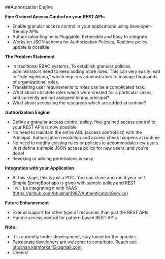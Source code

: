 ##Authorization Engine

**Fine Grained Access Control on your REST APIs**
- Enable granular access control in your applications using developer-friendly APIs
- AuthorizationEngine is Pluggable, Extensible and Easy to integrate
- Works on JSON schema for Authorization Policies, Realtime policy update is possible

**The Problem Statement**
- In traditional RBAC systems, To establish granular policies, administrators need to keep adding more roles. This can very easily lead to “role explosion,” which requires administrators to manage thousands of organizational roles.
- Translating user requirements to roles can be a complicated task.
- What about obsolete roles which were created for a particular cases, and currently are not assigned to any principal?
- What about accessing the resources which are added at runtime?

**Authorization Engine**
- Define a granular access control policy, fine-grained access control to your REST APIs is now possible 
- No need to maintain the entire ACL (access control list) with the Principal. Authorization resolution and access check happens at runtime
- No need to modify existing rules or policies to accommodate new users. Just define a simple JSON access policy for new users, and you're done!
- Revoking or adding permissions is easy

**Integration with your Application**
- At this stage, this is just a POC. You can clone and run it your self. Simple SpringBoot app is given with sample policy and REST
- I will be integrating it with YAAS (https://github.com/bhushan1987/AuthenticationService)

**Future Enhancement**
- Extend support for other type of resources than just the REST APIs 
- Handle access control for pattern based REST APIs

**Note:**
- It is currently under development, stay tuned for the updates.
- Passionate developers are welcome to contribute. Reach out: bhushan.karmarkar12@gmail.com
- Cheers!